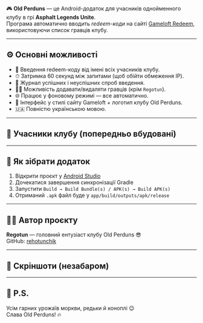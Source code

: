 🎮 **Old Perduns** — це Android-додаток для учасників однойменного клубу в грі **Asphalt Legends Unite**.  
Програма автоматично вводить *redeem-коди* на сайті [Gameloft Redeem](https://www.gameloft.com/redeem/asphalt-legends-unite), використовуючи список гравців клубу.

---

## ⚙️ Основні можливості

- 🔐 Введення redeem-коду від імені всіх учасників клубу.
- ⏱ Затримка 60 секунд між запитами (щоб обійти обмеження IP).
- 📜 Журнал успішних і неуспішних спроб введення.
- 🧑‍💻 Можливість додавати/видаляти гравців (крім `Regotun`).
- 🌐 Працює у фоновому режимі — все автоматично.
- 🎨 Інтерфейс у стилі сайту Gameloft + логотип клубу Old Perduns.
- 🇺🇦 Повністю українською мовою.

---

## 👥 Учасники клубу (попередньо вбудовані)


---

## 📲 Як зібрати додаток

1. Відкрити проєкт у [Android Studio](https://developer.android.com/studio)
2. Дочекатися завершення синхронізації Gradle
3. Запустити `Build → Build Bundle(s) / APK(s) → Build APK(s)`
4. Отриманий `.apk` файл буде у `app/build/outputs/apk/release`

---

## 👨‍💻 Автор проєкту

**Regotun** — головний ентузіаст клубу Old Perduns 😎  
GitHub: [rehotunchik](https://github.com/rehotunchik)

---

## 📸 Скріншоти (незабаром)

---

## 🧄 P.S.

Усім гарних урожаїв моркви, редьки й коноплi 😉  
Слава Old Perduns! 🔥
